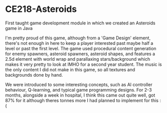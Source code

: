 # CE218-Asteroids
First taught game development module in which we created an Asteroids game in Java

I'm pretty proud of this game, although from a 'Game Design' element, there's not enough in here to keep a player interested past maybe half a level or past the first level. The game used procedural content generation for enemy spawners, asteroid spawners, asteroid shapes, and features a 2.5d element with world wrap and parallaxing stars/background which makes it very pretty to look at IMHO for a second year student. The music is the only content I did not make in this game, so all textures and backgrounds done by hand.

We were introduced to some interesting concepts, such as AI controller behaviour, Q-learning, and typical game programming designs. For 2-3 months, alongside a week in hospital, I think this came out quite well, got 87% for it although theres tonnes more I had planned to implement for this :(
